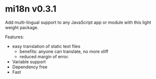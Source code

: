 # mi18n v0.3.1

Add multi-lingual support to any JavaScript app or module with this light weight package.

Features:
- easy translation of static text files
  - benefits: anyone can translate, no more xliff
  - reduced margin of error.
- Variable support
- Dependency free
- Fast
